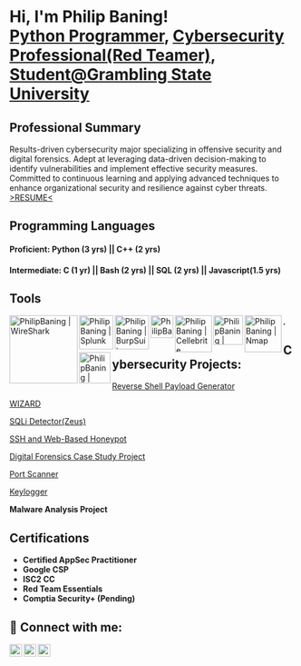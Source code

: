 <h1>Hi, I'm Philip Baning! <br/><a href="https://github.com/Alanperry1">Python Programmer</a>, <a href="https://www.linkedin.com/in/pabaning/">Cybersecurity Professional(Red Teamer)</a>, <a href="baningphilip1@gmail.com">Student@Grambling State University</a></h1>

<h2>Professional Summary</h2>Results-driven cybersecurity major specializing in offensive security and digital forensics. Adept at leveraging data-driven decision-making to identify vulnerabilities and implement effective security measures. Committed to continuous learning and applying advanced techniques to enhance organizational security and resilience against cyber threats. <a href="https://drive.google.com/file/d/1JsoLGDAJf8XcJMlKNU4_9c1X1s7dompV/view?usp=drive_link">>RESUME<</a>

<h2>Programming Languages</h2>
<h4>Proficient: Python (3 yrs) || C++ (2 yrs)</h4>
<h4>Intermediate: C (1 yr) || Bash (2 yrs) || SQL (2 yrs) || Javascript(1.5 yrs)</h4>


<h2>Tools</h2>

<img align="left" alt="PhilipBaning | WireShark" width="120px" src="https://miro.medium.com/v2/resize:fit:1200/0*zFEilgbfPjq9rr9L.png"/>
<img align="left" alt="PhilipBaning | Splunk" width="60px" src="https://www.maltego.com/images/uploads/splunk-logo.png" />
<img align="left" alt="PhilipBaning | BurpSuite" width="60px" src="https://cdn.prod.website-files.com/62efedb360a7998b0e43cb84/6321a0f076706854ff591093_All%20about%20BurpSuite.jpg" />
<img align="left" alt="PhilipBaning | Autopsy" width="40px" src="https://www.kali.org/tools/autopsy/images/autopsy-logo.svg" />
<img align="left" alt="PhilipBaning | Cellebrite" width="65px" src="https://img.officer.com/files/base/cygnus/ofcr/image/2017/09/CLB_logo_NoTag_2color_pos_rgb.59b829edde075.png?auto=format,compress&fit=fill&fill=blur&w=1200&h=630" />
<img align="left" alt="PhilipBaning | Nmap" width="52px" src="https://miro.medium.com/v2/resize:fit:576/1*R6I7ZcaoaL0TIaclrFoR5A.png" />
<img align="left" alt="PhilipBaning | Nmap" width="65px" src="https://media.licdn.com/dms/image/v2/D4D12AQEa_J0dinoDtA/article-cover_image-shrink_720_1280/article-cover_image-shrink_720_1280/0/1721187455024?e=2147483647&v=beta&t=OtHRrGsNAtI5sZkYV9Uu0D-Q8JAcbUYymXGepoRxwQs" />
<img align="left" alt="PhilipBaning | Snort" width="55px" src="https://cyberhub.oss-me-central-1.aliyuncs.com/uploads/8MZ2iRAMgLgzVN7VjX-8oXwbk1nKZb" />

<h5>.</h5>
<h2>Cybersecurity Projects:</h2>

<a href="https://github.com/Alanperry1/Payload-Generator">Reverse Shell Payload Generator</a>

<a href="https://github.com/Alanperry1/WIZARD">WIZARD</a>

<a href="https://github.com/Alanperry1/SQLi-Scanner">SQLi Detector(Zeus)</a>

<a href="https://github.com/Alanperry1/ssh_honeypot">SSH and Web-Based Honeypot</a>
    
<a href="https://drive.google.com/file/d/1uC6BDLVLrRLpIPjd5B6F1TC0LWHij2Qe/view">Digital Forensics Case Study Project</a>
    
<a href="https://github.com/Alanperry1/Port-Scanner">Port Scanner</a>
    
<a href="https://github.com/Alanperry1/Keylogger">Keylogger</a>
  
<b>Malware Analysis Project</b>

<h2>Certifications</h2>

- <b>Certified AppSec Practitioner</b>
- <b>Google CSP</b>
- <b>ISC2 CC</b> 
- <b>Red Team Essentials</b>
- <b>Comptia Security+ (Pending)</b>
  
<h2> 🤳 Connect with me:</h2>

[<img align="left" alt="PhilipBaning | YouTube" width="22px" src="https://cdn.jsdelivr.net/npm/simple-icons@v3/icons/youtube.svg" />][youtube]
[<img align="left" alt="PhilipBaning | Twitter" width="22px" src="https://cdn.jsdelivr.net/npm/simple-icons@v3/icons/twitter.svg" />][twitter]
[<img align="left" alt="PhilipBaning | LinkedIn" width="22px" src="https://cdn.jsdelivr.net/npm/simple-icons@v3/icons/linkedin.svg" />][linkedin]


[twitter]: https://twitter.com/CypherKronos
[youtube]: https://www.youtube.com/@TheCyber_Vault
[linkedin]: https://linkedin.com/in/pabaning

<!--

-->
<!--

